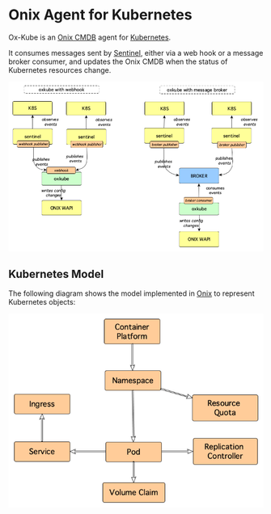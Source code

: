 # Onix Agent for Kubernetes

Ox-Kube is an [Onix CMDB](http://onix.gatblau.org) agent for [Kubernetes](http://kubernetes.io).
 
 It consumes messages sent by [Sentinel](http://sentinel.gatblau.org), 
 either via a web hook or a message broker consumer, and updates the Onix CMDB when the status of Kubernetes resources change.
 
 ![OxKube](pics/ox_kube.png)

 ## Kubernetes Model

 The following diagram shows the model implemented in [Onix](http://onix.gatblau.org) to represent Kubernetes objects:

 ![k8s Model](../../docs/models/k8s/k8s_model.png)

 